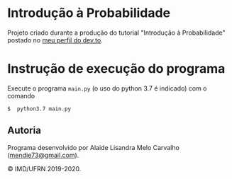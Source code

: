 # Introdução à Probabilidade
Projeto criado durante a produção do tutorial "Introdução à Probabilidade" postado no [meu perfil do dev.to](https://dev.to/lisandramelo/).

# Instrução de execução do programa

Execute o programa `main.py` (o uso do python 3.7 é indicado) com o comando

``` shell
$  python3.7 main.py
```

## Autoria

Programa desenvolvido por Alaide Lisandra Melo Carvalho (<mendie73@gmail.com>).

&copy; IMD/UFRN 2019-2020.